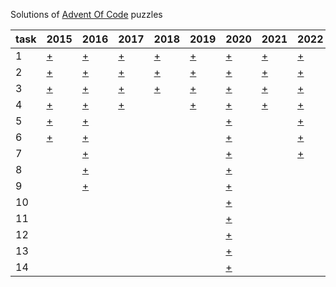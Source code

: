 Solutions of [Advent Of Code](https://adventofcode.com) puzzles

task | 2015 | 2016 | 2017 | 2018 | 2019 | 2020 | 2021                                      | 2022                                     
------------ | ------------ | ------------ | ------------- | ------------- | ------------- | ------------- |-------------------------------------------|------------------------------------------
1  | [+](https://adventofcode.com/2015/day/1) | [+](https://adventofcode.com/2016/day/1) | [+](https://adventofcode.com/2017/day/1) | [+](https://adventofcode.com/2018/day/1) | [+](https://adventofcode.com/2019/day/1) | [+](https://adventofcode.com/2020/day/1) | [+](https://adventofcode.com/2021/day/1)  | [+](https://adventofcode.com/2022/day/1) 
2  | [+](https://adventofcode.com/2015/day/2) | [+](https://adventofcode.com/2016/day/2) | [+](https://adventofcode.com/2017/day/2) | [+](https://adventofcode.com/2019/day/2) | [+](https://adventofcode.com/2019/day/1) | [+](https://adventofcode.com/2020/day/2) | [+](https://adventofcode.com/2021/day/2)  | [+](https://adventofcode.com/2022/day/2) 
3  | [+](https://adventofcode.com/2015/day/3) | [+](https://adventofcode.com/2016/day/3) | [+](https://adventofcode.com/2017/day/3) | [+](https://adventofcode.com/2018/day/3) | [+](https://adventofcode.com/2019/day/3) | [+](https://adventofcode.com/2020/day/3) | [+](https://adventofcode.com/2021/day/3)  | [+](https://adventofcode.com/2022/day/3) 
4  | [+](https://adventofcode.com/2015/day/4) | [+](https://adventofcode.com/2016/day/4) | [+](https://adventofcode.com/2017/day/4) | | [+](https://adventofcode.com/2019/day/4) | [+](https://adventofcode.com/2020/day/4) | [+](https://adventofcode.com/2021/day/4)  | [+](https://adventofcode.com/2022/day/4)
5  | [+](https://adventofcode.com/2015/day/5) | [+](https://adventofcode.com/2016/day/5) | | | | [+](https://adventofcode.com/2020/day/5) | | [+](https://adventofcode.com/2022/day/5)
6  | [+](https://adventofcode.com/2015/day/6) | [+](https://adventofcode.com/2016/day/6) | | | | [+](https://adventofcode.com/2020/day/6) |                                           |[+](https://adventofcode.com/2022/day/6)
7  |   | [+](https://adventofcode.com/2016/day/7) | | | | [+](https://adventofcode.com/2020/day/7) |                                           |[+](https://adventofcode.com/2022/day/7)
8  |   | [+](https://adventofcode.com/2016/day/8) | | | | [+](https://adventofcode.com/2020/day/8) |                                           |
9  |   | [+](https://adventofcode.com/2016/day/9) | | | | [+](https://adventofcode.com/2020/day/9) |                                           |
10 |   | | | | | [+](https://adventofcode.com/2020/day/10) |                                           |
11 |   | | | | | [+](https://adventofcode.com/2020/day/11) |                                           |
12 |   | | | | | [+](https://adventofcode.com/2020/day/12) |                                           |
13 |   | | | | | [+](https://adventofcode.com/2020/day/13) |                                           |
14 |   | | | | | [+](https://adventofcode.com/2020/day/14) |                                           |

